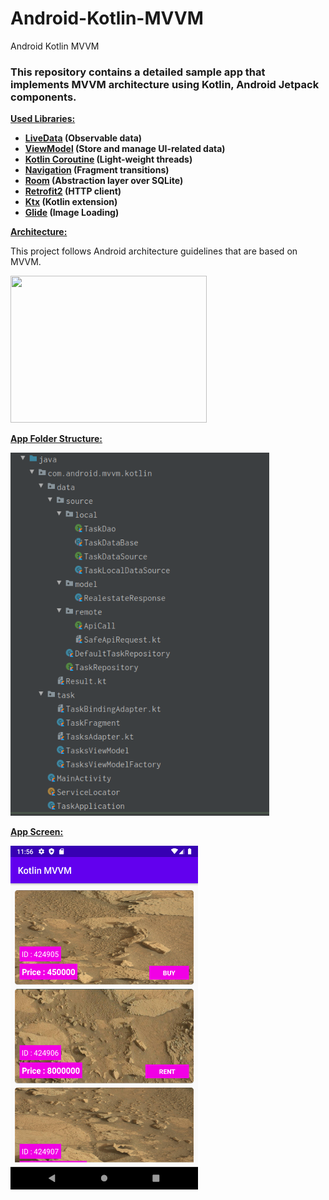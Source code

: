 # Android-Kotlin-MVVM
Android Kotlin MVVM

<!-- #######  THIS IS A COMMENT - Visible only in the source editor #########-->
<h3><strong>This repository contains a detailed sample app that implements MVVM architecture using Kotlin, Android Jetpack components.</strong></h3>
<p><span style="text-decoration: underline;"><strong>Used Libraries:</strong></span></p>
<ul>
<li><strong><a href="https://developer.android.com/topic/libraries/architecture/livedata">LiveData</a> (Observable data)</strong></li>
<li><strong><a href="https://developer.android.com/topic/libraries/architecture/viewmodel">ViewModel</a> (Store and manage UI-related data)</strong></li>
<li><strong><a href="https://github.com/Kotlin/kotlinx.coroutines">Kotlin Coroutine</a> (Light-weight threads)</strong></li>
<li><strong><a href="https://developer.android.com/topic/libraries/architecture/navigation/">Navigation</a> (Fragment transitions)</strong></li>
<li><strong><a href="https://developer.android.com/topic/libraries/architecture/room">Room</a> (Abstraction layer over SQLite)</strong></li>
<li><strong><a href="https://github.com/square/retrofit">Retrofit2</a> (HTTP client)</strong></li>
<li><strong><a href="https://developer.android.com/kotlin/ktx">Ktx</a> (Kotlin extension)</strong></li>
<li><strong><a href="https://github.com/bumptech/glide">Glide</a> (Image Loading)</strong></li>
</ul>
<p><span style="text-decoration: underline;"><strong>Architecture:</strong></span></p>
<p>This project follows Android architecture guidelines that are based on MVVM.</p>
<p><img src="https://developer.android.com/topic/libraries/architecture/images/final-architecture.png" alt="" width="314" height="235" /></p>
<p><span style="text-decoration: underline;"><strong>App Folder Structure:</strong></span></p>
<img src="image/mvvm_app_screen.png" width=414 height=581>
<p><span style="text-decoration: underline;"><strong>App Screen:</strong></span></p>
<img src="image/demo_app_screen.png" width=300 height=550>

